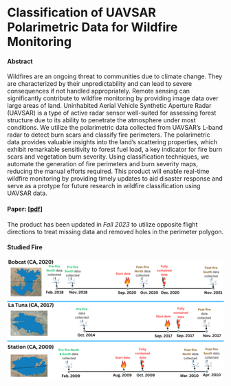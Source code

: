 # Classification of UAVSAR Polarimetric Data for Wildfire Monitoring

#### Abstract
Wildfires are an ongoing threat to communities due to climate change. They are 
characterized by their unpredictability and can lead to severe consequences if not handled 
appropriately. Remote sensing can significantly contribute to wildfire monitoring by providing 
image data over large areas of land. Uninhabited Aerial Vehicle Synthetic Aperture Radar 
(UAVSAR) is a type of active radar sensor well-suited for assessing forest structure due to its 
ability to penetrate the atmosphere under most conditions. We utilize the polarimetric data 
collected from UAVSAR’s L-band radar to detect burn scars and classify fire perimeters. The 
polarimetric data provides valuable insights into the land’s scattering properties, which exhibit 
remarkable sensitivity to forest fuel load, a key indicator for fire burn scars and vegetation burn 
severity. Using classification techniques, we automate the generation of fire perimeters and burn 
severity maps, reducing the manual efforts required. This product will enable real-time wildfire 
monitoring by providing timely updates to aid disaster response and serve as a protype for future 
research in wildfire classification using UAVSAR data. 

#### Paper: [[pdf](JPL_sum23_report.pdf)]

The product has been updated in _Fall 2023_ to utilize opposite flight directions to treat missing data and removed holes in the perimeter polygon.

#### Studied Fire
![](fires.png)
